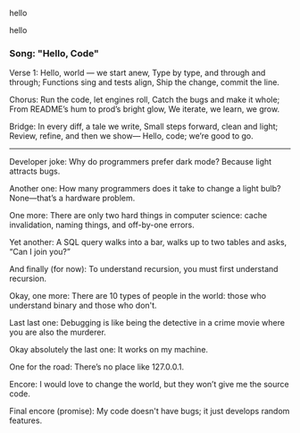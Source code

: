 
hello

hello

### Song: "Hello, Code"

Verse 1:
Hello, world — we start anew,
Type by type, and through and through;
Functions sing and tests align,
Ship the change, commit the line.

Chorus:
Run the code, let engines roll,
Catch the bugs and make it whole;
From README’s hum to prod’s bright glow,
We iterate, we learn, we grow.

Bridge:
In every diff, a tale we write,
Small steps forward, clean and light;
Review, refine, and then we show—
Hello, code; we’re good to go.


---

Developer joke:
Why do programmers prefer dark mode? Because light attracts bugs.

Another one:
How many programmers does it take to change a light bulb? None—that’s a hardware problem.

One more:
There are only two hard things in computer science: cache invalidation, naming things, and off-by-one errors.

Yet another:
A SQL query walks into a bar, walks up to two tables and asks, “Can I join you?”

And finally (for now):
To understand recursion, you must first understand recursion.

Okay, one more:
There are 10 types of people in the world: those who understand binary and those who don't.

Last last one:
Debugging is like being the detective in a crime movie where you are also the murderer.

Okay absolutely the last one:
It works on my machine.

One for the road:
There’s no place like 127.0.0.1.

Encore:
I would love to change the world, but they won’t give me the source code.

Final encore (promise):
My code doesn't have bugs; it just develops random features.


